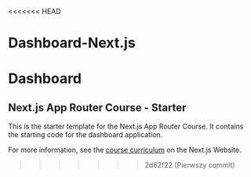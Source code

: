<<<<<<< HEAD

# Dashboard-Next.js

# Dashboard

## Next.js App Router Course - Starter

This is the starter template for the Next.js App Router Course. It contains the starting code for the dashboard application.

For more information, see the [course curriculum](https://nextjs.org/learn) on the Next.js Website.

> > > > > > > 2d62f22 (Pierwszy commit)
